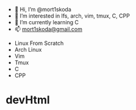 - 👋 Hi, I’m @mort1skoda
- 👀 I’m interested in lfs, arch, vim, tmux, C, CPP
- 🌱 I’m currently learning C
- 📫 mort1skoda@gmail.com

* Linux From Scratch
* Arch Linux
* Vim
* Tmux
* C
* CPP

# devHtml
